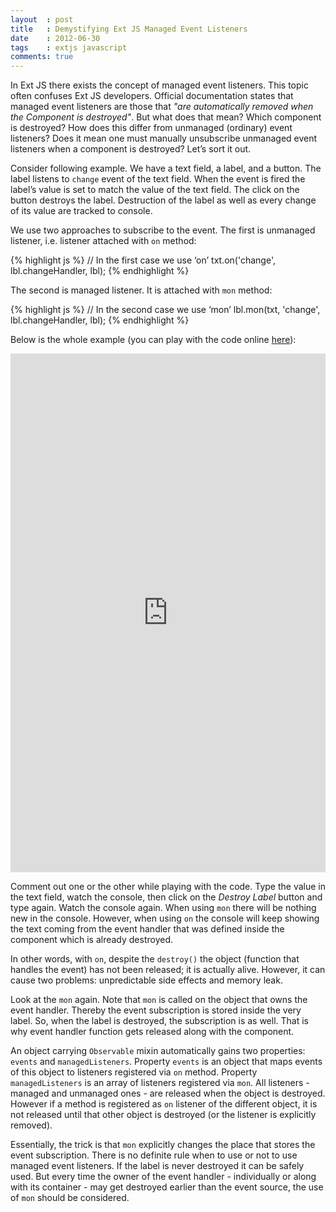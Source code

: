 ```yaml
---
layout  : post
title   : Demystifying Ext JS Managed Event Listeners
date    : 2012-06-30
tags    : extjs javascript
comments: true
---
```


In Ext JS there exists the concept of managed event listeners. This topic often confuses Ext JS developers. Official documentation states that managed event listeners are those that _"are automatically removed when the Component is destroyed"_. But what does that mean? Which component is destroyed? How does this differ from unmanaged (ordinary) event listeners? Does it mean one must manually unsubscribe unmanaged event listeners when a component is destroyed? Let’s sort it out.

Consider following example. We have a text field, a label, and a button. The label listens to `change` event of the text field. When the event is fired the label’s value is set to match the value of the text field. The click on the button destroys the label. Destruction of the label as well as every change of its value are tracked to console.

We use two approaches to subscribe to the event. The first is unmanaged listener, i.e. listener attached with `on` method:

{% highlight js %}
// In the first case we use ‘on’
txt.on('change', lbl.changeHandler, lbl);
{% endhighlight %}

The second is managed listener. It is attached with `mon` method:

{% highlight js %}
// In the second case we use ‘mon’
lbl.mon(txt, 'change', lbl.changeHandler, lbl);
{% endhighlight %}

Below is the whole example (you can play with the code online [here](http://jsfiddle.net/amoiseev/VekQY/light/)):

<iframe width="100%" height="830" src="http://jsfiddle.net/amoiseev/VekQY/embedded/" allowfullscreen="allowfullscreen" frameborder="0"></iframe>

Comment out one or the other while playing with the code. Type the value in the text field, watch the console, then click on the _Destroy Label_ button and type again. Watch the console again. When using `mon` there will be nothing new in the console. However, when using `on` the console will keep showing the text coming from the event handler that was defined inside the component which is already destroyed.

In other words, with `on`, despite the `destroy()` the object (function that handles the event) has not been released; it is actually alive. However, it can cause two problems: unpredictable side effects and memory leak.

Look at the `mon` again. Note that `mon` is called on the object that owns the event handler. Thereby the event subscription is stored inside the very label. So, when the label is destroyed, the subscription is as well. That is why event handler function gets released along with the component.

An object carrying `Observable` mixin automatically gains two properties: `events` and `managedListeners`. Property `events` is an object that maps events of this object to listeners registered via `on` method. Property `managedListeners` is an array of listeners registered via `mon`. All listeners - managed and unmanaged ones - are released when the object is destroyed. However if a method is registered as `on` listener of the different object, it is not released until that other object is destroyed (or the listener is explicitly removed).

Essentially, the trick is that `mon` explicitly changes the place that stores the event subscription. There is no definite rule when to use or not to use managed event listeners. If the label is never destroyed it can be safely used. But every time the owner of the event handler - individually or along with its container - may get destroyed earlier than the event source, the use of `mon` should be considered.
